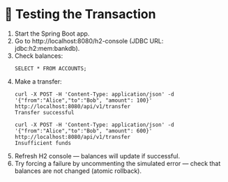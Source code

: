 # 🔁 Testing the Transaction
1. Start the Spring Boot app.
2. Go to http://localhost:8080/h2-console (JDBC URL: jdbc:h2:mem:bankdb).
3. Check balances:
   ```
   SELECT * FROM ACCOUNTS;
   ```
4. Make a transfer:
   ```
   curl -X POST -H 'Content-Type: application/json' -d '{"from":"Alice","to":"Bob", "amount": 100}' http://localhost:8080/api/v1/transfer
   Transfer successful
   
   curl -X POST -H 'Content-Type: application/json' -d '{"from":"Alice","to":"Bob", "amount": 600}' http://localhost:8080/api/v1/transfer
   Insufficient funds
   ```
5. Refresh H2 console — balances will update if successful.
6. Try forcing a failure by uncommenting the simulated error — check that balances are not changed (atomic rollback).
